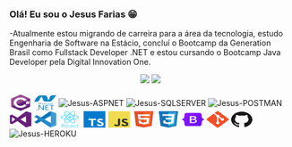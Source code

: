 ### Olá! Eu sou o Jesus Farias 😁

-Atualmente estou migrando de carreira para a área da tecnologia, estudo Engenharia de Software na Estácio, concluí o Bootcamp da Generation Brasil como Fullstack Developer .NET e estou cursando o Bootcamp Java Developer pela Digital Innovation One.
<div align = "center">
  <img height="180em" src="https://github-readme-stats.vercel.app/api?username=jesusfariasdev&show_icons=true&theme=tokyonight&include_all_commits=true&count_private=true"/>
  <img height="180em" src="https://github-readme-stats.vercel.app/api/top-langs/?username=jesusfariasdev&layout=compact&langs_count=7&theme=tokyonight"/>
</div>
<div style="display: inline_block"><br>
  <img align="center" alt="Jesus-C#" height="30" width="40" src="https://raw.githubusercontent.com/devicons/devicon/1119b9f84c0290e0f0b38982099a2bd027a48bf1/icons/csharp/csharp-original.svg">
  <img align="center" alt="Jesus-DOTNET" height="30" width="40" src="https://raw.githubusercontent.com/devicons/devicon/1119b9f84c0290e0f0b38982099a2bd027a48bf1/icons/dot-net/dot-net-plain-wordmark.svg">
  <img align="center" alt="Jesus-ASPNET" height="30" width="40"  src="https://softwareasli.com/wp-content/uploads/2019/08/ASP.NET_.png">
  <img align="center" alt="Jesus-SQLSERVER" height="30" width="40" src="https://img.icons8.com/color/480/microsoft-sql-server.png">
  <img align="center" alt="Jesus-POSTMAN" height="30" width="30"  src="https://user-images.githubusercontent.com/102272830/174455419-6fad00e8-c3d4-4eba-97bf-ba985b235111.png">
  <img align="center" alt="Jesus-VS" height="30" width="40" src="https://raw.githubusercontent.com/devicons/devicon/1119b9f84c0290e0f0b38982099a2bd027a48bf1/icons/visualstudio/visualstudio-plain.svg">
  <img align="center" alt="Jesus-VSCODE" height="30" width="40"  src="https://raw.githubusercontent.com/devicons/devicon/1119b9f84c0290e0f0b38982099a2bd027a48bf1/icons/vscode/vscode-original.svg">
  <img align="center" alt="Jesus-REACT" height="30" width="40" src="https://raw.githubusercontent.com/devicons/devicon/1119b9f84c0290e0f0b38982099a2bd027a48bf1/icons/react/react-original-wordmark.svg">
  <img align="center" alt="Jesus-TYPESCRIPT" height="30" width="40" src="https://raw.githubusercontent.com/devicons/devicon/1119b9f84c0290e0f0b38982099a2bd027a48bf1/icons/typescript/typescript-original.svg">
  <img align="center" alt="Jesus-JAVASCRIPT" height="30" width="40" src="https://raw.githubusercontent.com/devicons/devicon/1119b9f84c0290e0f0b38982099a2bd027a48bf1/icons/javascript/javascript-original.svg">
  <img align="center" alt="Jesus-HTML" height="30" width="40" src="https://raw.githubusercontent.com/devicons/devicon/1119b9f84c0290e0f0b38982099a2bd027a48bf1/icons/html5/html5-original.svg">
  <img align="center" alt="Jesus-CSS" height="30" width="40" src="https://raw.githubusercontent.com/devicons/devicon/1119b9f84c0290e0f0b38982099a2bd027a48bf1/icons/css3/css3-original.svg">
  <img align="center" alt="Jesus-GITHUB" height="30" width="40" src="https://raw.githubusercontent.com/devicons/devicon/1119b9f84c0290e0f0b38982099a2bd027a48bf1/icons/bootstrap/bootstrap-original.svg">
  <img align="center" alt="Jesus-GIT" height="30" width="40" src="https://raw.githubusercontent.com/devicons/devicon/1119b9f84c0290e0f0b38982099a2bd027a48bf1/icons/git/git-original.svg">
  <img align="center" alt="Jesus-GITHUB" height="30" width="40" src="https://raw.githubusercontent.com/devicons/devicon/1119b9f84c0290e0f0b38982099a2bd027a48bf1/icons/github/github-original.svg">
  <img align="center" alt="Jesus-HEROKU" height="30" width="40"  src="https://icongr.am/devicon/heroku-original-wordmark.svg?size=128&color=currentColor  ">
  


  
  
<div>
